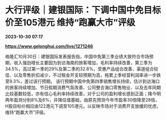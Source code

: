 # 大行评级｜建银国际：下调中国中免目标价至105港元 维持“跑赢大市”评级

**2023-10-30 07:17**

**https://www.gelonghui.com/live/1271246**

格隆汇10月30日｜建银国际发表报告指，中国中免第三季业绩大致符合市场预期，收入强劲增长主要因为到访海南的旅客增加，毛利率持续改善，第三季为34.5%，高过第一季的29%及第二季的32.8%，受惠产品组合改善、渠道组合较佳、以及零售折扣减少，不过租金开支较预期为高，拖累上季经营利润率进一步跌至9.3%，差过该行预期。 该行预期中国中免第四季销售增长持续，估计到访海口的旅客持续增加、节日假期消费气氛改善、公司整合海口零售物业、以及去年同期比较基数较低，亦有信心毛利率持续改善，对于公司的盈利增长感到正面；降今明两年盈测分别8%及6%，并降估值基础，由原先预测今年市盈率30倍降至28倍，H股目标价相应由122港元下调至105港元，以反映市场对于消费开支放缓的忧虑，维持“跑赢大市”评级。